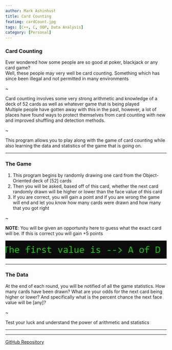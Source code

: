 ```yaml
---
author: Mark Ashinhust  
title: Card Counting
featimg: cardCount.jpg
tags: [C++, C, OOP, Data Analysis]
category: [Personal]
---
```


### Card Counting

Ever wondered how some people are so good at poker, blackjack or any card game?  
Well, these people may very well be card counting. Something which has since been illegal and not permitted in many environments  

~  

Card counting involves some very strong arithmetic and knowledge of a deck of 52 cards as well as whatever game that is being played  
Multiple people have gotten away with this in the past, however, a lot of places have found ways to protect themselves from card counting with new and improved shuffling and detection methods.  

~  

This program allows you to play along with the game of card counting while also learning the data and statistics of the game that is going on.

---

### The Game  

1. This program begins by randomly drawing one card from the Object-Oriented deck of [52] cards
2. Then you will be asked, based off of this card, whether the next card randomly drawn will be higher or lower than the face value of this card
3. If you are correct, you will gain a point and if you are wrong the game will end and let you know how many cards were drawn and how many that you got right  

~  

**NOTE**: You will be given an opportunity here to guess what the exact card will be. If this is correct you will gain +5 points

![First Output](https://raw.githubusercontent.com/Markay12/cardCounting/main/media/firstValue.png)

---

### The Data

At the end of each round, you will be notified of all the game statistics. How many cards have been drawn? What are your odds for the next card being higher or lower? And specifically what is the percent chance the next face value will be [any]?  

~  

Test your luck and understand the power of arithmetic and statistics  

---
---

[GitHub Repository](https://github.com/Markay12/cardCounting)

